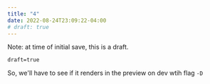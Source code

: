 ```yaml
---
title: "4"
date: 2022-08-24T23:09:22-04:00
# draft: true
---
```


Note: at time of initial save, this is a draft.

`draft=true`


So, we'll have to see if it renders in the preview on dev  wtih flag `-D`
